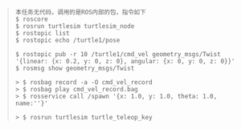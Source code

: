 > ```
> 本任务无代码，调用的是ROS内部的包，指令如下
> $ roscore
> $ rosrun turtlesim turtlesim_node
> $ rostopic list
> $ rostopic echo /turtle1/pose
> 
> $ rostopic pub -r 10 /turtle1/cmd_vel geometry_msgs/Twist '{linear: {x: 0.2, y: 0, z: 0}, angular: {x: 0, y: 0, z: 0}}'
> $ rosmsg show geometry_msgs/Twist
> 
> > $ rosbag record -a -O cmd_vel_record
> > $ rosbag play cmd_vel_record.bag
> > $ rosservice call /spawn '{x: 1.0, y: 1.0, theta: 1.0, name:''}'
> 
> > $ rosrun turtlesim turtle_teleop_key
> ```
>
> 
